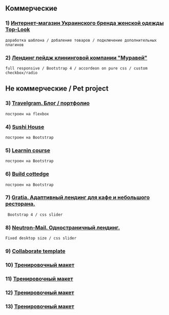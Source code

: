 ## Коммерческие 

### 1) [Интернет-магазин Украинского бренда женской одежды Top-Look](http://top-look.com.ua)
```
доработка шаблона / добаление товаров / подключение дополнительных плагинов
```
### 2) [Лендинг пейдж клининговой компании  "Муравей"](https://cyberspacedk.github.io/Clearing-Company-Ant/)
```
full responsive / Bootstrap 4 / accordeon on pure css / custom checkbox/radio
```
## Не коммерческие / Pet project

### 3)  [Travelgram. Блог / портфолио](https://cyberspacedk.github.io/Travelgram/)
```
построен на flexbox
```
### 4)  [Sushi House](https://cyberspacedk.github.io/My-old-training-work/sushi-house/)
```
построен на Bootstrap 
```
### 5)  [Learnin course](https://cyberspacedk.github.io/My-old-training-work/learning-course/)
```
построен на Bootstrap 
```
### 6)  [Build cottedge](https://cyberspacedk.github.io/My-old-training-work/build-cottedge/)
```
построен на Bootstrap 
```
### 7)  [Gratia. Адаптивный лендинг для кафе и небольшого ресторана.](https://cyberspacedk.github.io/Gratia/)
```
 Bootstrap 4 / css slider 
```
 ### 8)  [Neutron-Mail. Одностраничный лендинг.](https://cyberspacedk.github.io/Neutron-Mail/)
```
Fixed desktop size / css slider
```
### 9) [Collaborate template](https://cyberspacedk.github.io/Collaborate/index.html)
### 10) [Тренировочный макет](https://cyberspacedk.github.io/goit-fe-course/module-11/)
### 11) [Тренировочный макет](https://cyberspacedk.github.io/goit-fe-course/module-9/)
### 12) [Тренировочный макет](https://cyberspacedk.github.io/goit-fe-course/module-7/)
### 13) [Тренировочный макет](https://cyberspacedk.github.io/goit-fe-course/module-5/)








 
